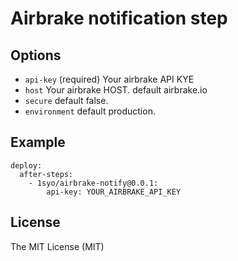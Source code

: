 # Airbrake notification step

## Options

* ``api-key``  (required) Your airbrake API KYE
* ``host``  Your airbrake HOST. default airbrake.io
* ``secure``  default false.
* ``environment`` default production.

## Example

```
deploy:
  after-steps:
    - 1syo/airbrake-notify@0.0.1:
        api-key: YOUR_AIRBRAKE_API_KEY
```

## License

The MIT License (MIT)
